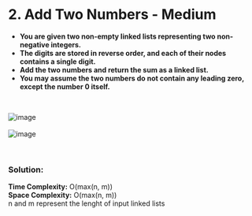 
# 2. Add Two Numbers - Medium
<ul>
<li><B>You are given two non-empty linked lists representing two non-negative integers.</B></li>
<li><B>The digits are stored in reverse order, and each of their nodes contains a single digit.</B></li>
<li><B>Add the two numbers and return the sum as a linked list.</B></li>
<li><B>You may assume the two numbers do not contain any leading zero, except the number 0 itself.</B></li>
</ul>
</br>

![image](https://user-images.githubusercontent.com/121593487/210188198-d9ec3a8c-f79a-4f6c-a336-64d808d73007.png)
</br></br>
![image](https://user-images.githubusercontent.com/121593487/210188203-46fdc65a-3cd4-4015-b9a7-656521f886d2.png)

</br>

### Solution:
<B>Time Complexity:</B> O(max(n, m))</br>
<B>Space Complexity:</B> O(max(n, m))
</br>
 n and m represent the lenght of input linked lists</br>
 
 
 
